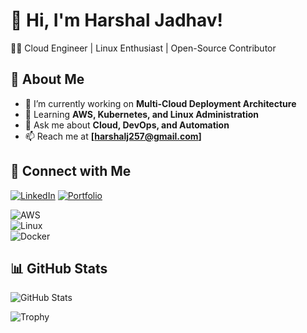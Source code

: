 # 🚀 Hi, I'm Harshal Jadhav!
👨‍💻 Cloud Engineer | Linux Enthusiast | Open-Source Contributor  

## 📌 About Me  
- 🔭 I’m currently working on **Multi-Cloud Deployment Architecture**
- 🌱 Learning **AWS, Kubernetes, and Linux Administration**  
- 💬 Ask me about **Cloud, DevOps, and Automation**  
- 📫 Reach me at **[harshalj257@gmail.com]**   

## 🔗 Connect with Me  
[![LinkedIn](https://img.shields.io/badge/LinkedIn-blue?logo=linkedin)]([https://linkedin.com/in/yourname](https://www.linkedin.com/in/harshal-jadhav-75b8371b0/))  
[![Portfolio](https://img.shields.io/badge/Portfolio-Online-green)](https://portfolio-bucket-0010.s3.ap-south-1.amazonaws.com/Portfolio/index.html)  

![AWS](https://img.shields.io/badge/AWS-orange?logo=amazon-aws)  
![Linux](https://img.shields.io/badge/Linux-blue?logo=linux)  
![Docker](https://img.shields.io/badge/Docker-Containerization-blue?logo=docker)
 
## 📊 GitHub Stats  
![GitHub Stats](https://github-readme-stats.vercel.app/api?username=harshaljadhav-git&show_icons=true&theme=tokyonight)  

![Trophy](https://github-profile-trophy.vercel.app/?username=harshaljadhav-git&theme=onedark)

